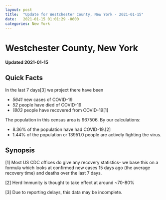 ```yaml
---
layout: post
title:  "Update for Westchester County, New York - 2021-01-15"
date:   2021-01-15 01:01:29 -0600
categories: New York
---
```


# Westchester County, New York
#### Updated 2021-01-15

## Quick Facts

In the last 7 days[3] we project there have been
- *5641* new cases of COVID-19
- *52* people have died of COVID-19
- *1803* people have recovered from COVID-19[1]

The population in this census area is 967506. By our calculations:
- 8.36% of the population have had COVID-19.[2]
- 1.44% of the population or 13951.0 people are actively fighting the virus.

## Synopsis




[1] Most US CDC offices do give any recovery statistics- we base this on a formula which looks at confirmed new cases
15 days ago (the average recovery time) and deaths over the last 7 days.

[2] Herd Immunity is thought to take effect at around ~70-80%

[3] Due to reporting delays, this data may be incomplete.
 
    